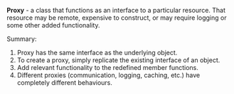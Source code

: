 **Proxy** - a class that functions as an interface to a particular resource. That resource may be remote, expensive to construct, or may require logging or some other added functionality.

Summary:
1. Proxy has the same interface as the underlying object.
2. To create a proxy, simply replicate the existing interface of an object.
3. Add relevant functionality to the redefined member functions.
4. Different proxies (communication, logging, caching, etc.) have completely different behaviours.
